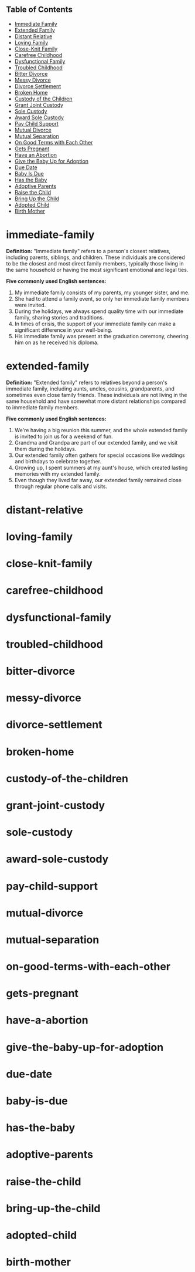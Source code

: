 
## Table of Contents
- [Immediate Family](#immediate-family)
- [Extended Family](#extended-family)
- [Distant Relative](#distant-relative)
- [Loving Family](#loving-family)
- [Close-Knit Family](#close-knit-family)
- [Carefree Childhood](#carefree-childhood)
- [Dysfunctional Family](#dysfunctional-family)
- [Troubled Childhood](#troubled-childhood)
- [Bitter Divorce](#bitter-divorce)
- [Messy Divorce](#messy-divorce)
- [Divorce Settlement](#divorce-settlement)
- [Broken Home](#broken-home)
- [Custody of the Children](#custody-of-the-children)
- [Grant Joint Custody](#grant-joint-custody)
- [Sole Custody](#sole-custody)
- [Award Sole Custody](#award-sole-custody)
- [Pay Child Support](#pay-child-support)
- [Mutual Divorce](#mutual-divorce)
- [Mutual Separation](#mutual-separation)
- [On Good Terms with Each Other](#on-good-terms-with-each-other)
- [Gets Pregnant](#gets-pregnant)
- [Have an Abortion](#have-a-abortion)
- [Give the Baby Up for Adoption](#give-the-baby-up-for-adoption)
- [Due Date](#due-date)
- [Baby Is Due](#baby-is-due)
- [Has the Baby](#has-the-baby)
- [Adoptive Parents](#adoptive-parents)
- [Raise the Child](#raise-the-child)
- [Bring Up the Child](#bring-up-the-child)
- [Adopted Child](#adopted-child)
- [Birth Mother](#birth-mother)

# immediate-family
**Definition:** "Immediate family" refers to a person's closest relatives, including parents, siblings, and children. These individuals are considered to be the closest and most direct family members, typically those living in the same household or having the most significant emotional and legal ties.

**Five commonly used English sentences:**
1. My immediate family consists of my parents, my younger sister, and me.
2. She had to attend a family event, so only her immediate family members were invited.
3. During the holidays, we always spend quality time with our immediate family, sharing stories and traditions.
4. In times of crisis, the support of your immediate family can make a significant difference in your well-being.
5. His immediate family was present at the graduation ceremony, cheering him on as he received his diploma.

# extended-family
**Definition:** "Extended family" refers to relatives beyond a person's immediate family, including aunts, uncles, cousins, grandparents, and sometimes even close family friends. These individuals are not living in the same household and have somewhat more distant relationships compared to immediate family members.

**Five commonly used English sentences:**
1. We're having a big reunion this summer, and the whole extended family is invited to join us for a weekend of fun.
2. Grandma and Grandpa are part of our extended family, and we visit them during the holidays.
3. Our extended family often gathers for special occasions like weddings and birthdays to celebrate together.
4. Growing up, I spent summers at my aunt's house, which created lasting memories with my extended family.
5. Even though they lived far away, our extended family remained close through regular phone calls and visits.

# distant-relative

# loving-family

# close-knit-family

# carefree-childhood

# dysfunctional-family

# troubled-childhood

# bitter-divorce

# messy-divorce

# divorce-settlement

# broken-home

# custody-of-the-children

# grant-joint-custody

# sole-custody

# award-sole-custody

# pay-child-support

# mutual-divorce

# mutual-separation

# on-good-terms-with-each-other

# gets-pregnant 

# have-a-abortion

# give-the-baby-up-for-adoption

# due-date

# baby-is-due

# has-the-baby

# adoptive-parents

# raise-the-child

# bring-up-the-child

# adopted-child

# birth-mother 
